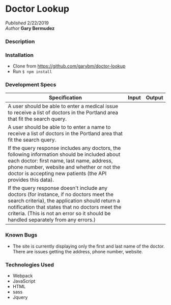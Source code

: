 #  Doctor Lookup

_Published_  2/22/2019 <br>
_Author_ **Gary Bermudez**

### Description


### Installation
* Clone from https://github.com/garybm/doctor-lookup
* Run `$ npm install`

### Development Specs

Specification | Input | Output
------------- | ----- | ------
A user should be able to enter a medical issue to receive a list of doctors in the Portland area that fit the search query.| |
A user should be able to to enter a name to receive a list of doctors in the Portland area that fit the search query.| |
If the query response includes any doctors, the following information should be included about each doctor: first name, last name, address, phone number, website and whether or not the doctor is accepting new patients (the API provides this data). | |
If the query response doesn't include any doctors (for instance, if no doctors meet the search criteria), the application should return a notification that states that no doctors meet the criteria. (This is not an error so it should be handled separately from any errors.) | |

### Known Bugs
* The site is currently displaying only the first and last name of the doctor. There are issues getting the address, phone number, website.

### Technologies Used
* Webpack
* JavaScript
* HTML
* sass
* Jquery
